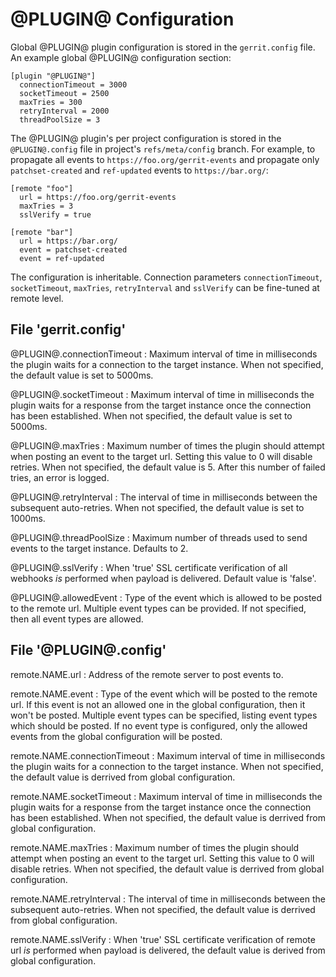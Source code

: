 @PLUGIN@ Configuration
=========================

Global @PLUGIN@ plugin configuration is stored in the `gerrit.config` file.
An example global @PLUGIN@ configuration section:

```
[plugin "@PLUGIN@"]
  connectionTimeout = 3000
  socketTimeout = 2500
  maxTries = 300
  retryInterval = 2000
  threadPoolSize = 3
```

The @PLUGIN@ plugin's per project configuration is stored in the
`@PLUGIN@.config` file in project's `refs/meta/config` branch.
For example, to propagate all events to `https://foo.org/gerrit-events`
and propagate only `patchset-created` and `ref-updated` events to
`https://bar.org/`:

```
[remote "foo"]
  url = https://foo.org/gerrit-events
  maxTries = 3
  sslVerify = true

[remote "bar"]
  url = https://bar.org/
  event = patchset-created
  event = ref-updated
```

The configuration is inheritable. Connection parameters
`connectionTimeout`, `socketTimeout`, `maxTries`, `retryInterval` and `sslVerify`
can be fine-tuned at remote level.

File 'gerrit.config'
--------------------

@PLUGIN@.connectionTimeout
:   Maximum interval of time in milliseconds the plugin waits for a connection
    to the target instance. When not specified, the default value is set to 5000ms.

@PLUGIN@.socketTimeout
:   Maximum interval of time in milliseconds the plugin waits for a response from the
    target instance once the connection has been established. When not specified,
    the default value is set to 5000ms.

@PLUGIN@.maxTries
:   Maximum number of times the plugin should attempt when posting an event to
    the target url. Setting this value to 0 will disable retries. When not
    specified, the default value is 5. After this number of failed tries, an
    error is logged.

@PLUGIN@.retryInterval
:   The interval of time in milliseconds between the subsequent auto-retries.
    When not specified, the default value is set to 1000ms.

@PLUGIN@.threadPoolSize
:   Maximum number of threads used to send events to the target instance.
    Defaults to 2.

@PLUGIN@.sslVerify
:   When 'true' SSL certificate verification of all webhooks *is* performed
    when payload is delivered.
    Default value is 'false'.

@PLUGIN@.allowedEvent
:   Type of the event which is allowed to be posted to the remote url.
    Multiple event types can be provided. If not specified, then all event
    types are allowed.


File '@PLUGIN@.config'
----------------------

<a id="url"> remote.NAME.url
: Address of the remote server to post events to.

<a id="event"> remote.NAME.event
: Type of the event which will be posted to the remote url. If this event is
  not an allowed one in the global configuration, then it won't be posted.
  Multiple event types can be specified, listing event types which should be
  posted. If no event type is configured, only the allowed events from the
  global configuration will be posted.

<a id="connectionTimeout"> remote.NAME.connectionTimeout
: Maximum interval of time in milliseconds the plugin waits for a connection
  to the target instance. When not specified, the default value is derrived
  from global configuration.

<a id="socketTimeout">remote.NAME.socketTimeout
: Maximum interval of time in milliseconds the plugin waits for a response from the
  target instance once the connection has been established. When not specified,
  the default value is derrived from global configuration.

<a id="maxTries">remote.NAME.maxTries
: Maximum number of times the plugin should attempt when posting an event to
  the target url. Setting this value to 0 will disable retries. When not
  specified, the default value is derrived from global configuration.

<a id="retryInterval">remote.NAME.retryInterval
: The interval of time in milliseconds between the subsequent auto-retries.
  When not specified, the default value is derrived from global configuration.

<a id="sslVerify">remote.NAME.sslVerify
: When 'true' SSL certificate verification of remote url *is* performed
  when payload is delivered, the default value is derived from global configuration.
